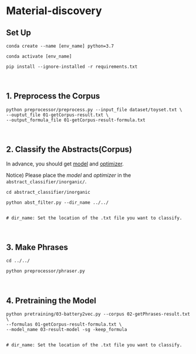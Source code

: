 # Material-discovery

## Set Up

```
conda create --name [env_name] python=3.7
```
```
conda activate [env_name]
```
```
pip install --ignore-installed -r requirements.txt
```
<br/>

## 1. Preprocess the Corpus
```
python preprocessor/preprocess.py --input_file dataset/toyset.txt \
--ouptut_file 01-getCorpus-result.txt \
--output_formula_file 01-getCorpus-result-formula.txt
```
<br/>

## 2. Classify the Abstracts(Corpus)

In advance, you should get [model](https://drive.google.com/file/d/1YwunmwzJ1QlsunJAxeWwr_khMFcofx00/view?usp=drive_link)
and [optimizer](https://drive.google.com/file/d/1H4O9bReCYqrbzpy3T5aTWxnsCUGZDgZ4/view?usp=drive_link).

Notice) Please place the *model* and *optimizer* in the <code>abstract_classifier/inorganic/</code>.
```
cd abstract_classifier/inorganic
```
```
python abst_filter.py --dir_name ../../


# dir_name: Set the location of the .txt file you want to classify.
```
<br/>
    

## 3. Make Phrases
```
cd ../../
```
```
python preprocessor/phraser.py
```
<br/>

## 4. Pretraining the Model
```
python pretraining/03-battery2vec.py --corpus 02-getPhrases-result.txt \
--formulas 01-getCorpus-result-formula.txt \
--model_name 03-result-model -sg -keep_formula


# dir_name: Set the location of the .txt file you want to classify.
```

